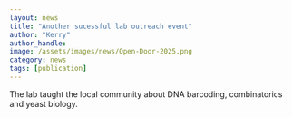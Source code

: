 ```yaml
---
layout: news
title: "Another sucessful lab outreach event"
author: "Kerry"
author_handle: 
image: /assets/images/news/Open-Door-2025.png
category: news
tags: [publication]
---
```

The lab taught the local community about DNA barcoding, combinatorics and yeast biology.
